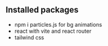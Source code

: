## Installed packages
* npm i particles.js for bg animations
* react with vite and react router
* tailwind css
